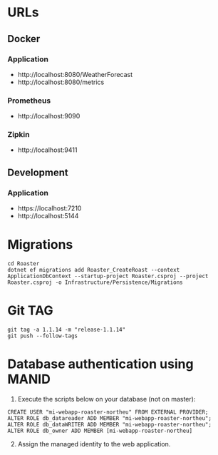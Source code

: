 # URLs

## Docker
### Application
- http://localhost:8080/WeatherForecast
- http://localhost:8080/metrics
### Prometheus
- http://localhost:9090
### Zipkin
- http://localhost:9411

## Development
### Application
- https://localhost:7210
- http://localhost:5144

# Migrations
```
cd Roaster
dotnet ef migrations add Roaster_CreateRoast --context ApplicationDbContext --startup-project Roaster.csproj --project Roaster.csproj -o Infrastructure/Persistence/Migrations
```

# Git TAG
```
git tag -a 1.1.14 -m "release-1.1.14"
git push --follow-tags
```

# Database authentication using MANID
1. Execute the scripts below on your database (not on master):
```
CREATE USER "mi-webapp-roaster-northeu" FROM EXTERNAL PROVIDER;
ALTER ROLE db_datareader ADD MEMBER "mi-webapp-roaster-northeu";
ALTER ROLE db_dataWRITER ADD MEMBER "mi-webapp-roaster-northeu";
ALTER ROLE db_owner ADD MEMBER [mi-webapp-roaster-northeu]
```
2. Assign the managed identity to the web application.